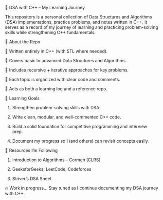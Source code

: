 🚀 DSA with C++ – My Learning Journey

This repository is a personal collection of Data Structures and Algorithms (DSA) implementations, practice problems, and notes written in C++.
It serves as a record of my journey of learning and practicing problem-solving skills while strengthening C++ fundamentals.

📌 About the Repo

🔹 Written entirely in C++ (with STL where needed).

🔹 Covers basic to advanced Data Structures and Algorithms.

🔹 Includes recursive + iterative approaches for key problems.

🔹 Each topic is organized with clear code and comments.

🔹 Acts as both a learning log and a reference repo.

🧠 Learning Goals

1) Strengthen problem-solving skills with DSA.

2) Write clean, modular, and well-commented C++ code.

3) Build a solid foundation for competitive programming and interview prep.

4) Document my progress so I (and others) can revisit concepts easily.

📖 Resources I’m Following

1) Introduction to Algorithms – Cormen (CLRS)

2) GeeksforGeeks, LeetCode, Codeforces

3) Striver’s DSA Sheet

🔥 Work in progress… Stay tuned as I continue documenting my DSA journey with C++.
